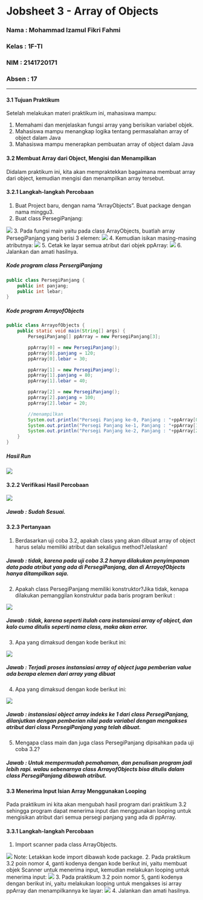 # Jobsheet 3 - Array of Objects
### Nama : Mohammad Izamul Fikri Fahmi
### Kelas : 1F-TI
### NIM : 2141720171
### Absen : 17
<hr>

#### 3.1 Tujuan Praktikum
Setelah melakukan materi praktikum ini, mahasiswa mampu:
1. Memahami dan menjelaskan fungsi array yang berisikan variabel objek.
2. Mahasiswa mampu menangkap logika tentang permasalahan array of object dalam Java
3. Mahasiswa mampu menerapkan pembuatan array of object dalam Java
#### 3.2 Membuat Array dari Object, Mengisi dan Menampilkan
Didalam praktikum ini, kita akan mempraktekkan bagaimana membuat array dari object,
kemudian mengisi dan menampilkan array tersebut.
#### 3.2.1 Langkah-langkah Percobaan
1. Buat Project baru, dengan nama “ArrayObjects”. Buat package dengan nama minggu3.
2. Buat class PersegiPanjang:
<img src="img/3211.png">
3. Pada fungsi main yaitu pada class ArrayObjects, buatlah array PersegiPanjang yang berisi 3
elemen:
<img src="img/3212.png">
4. Kemudian isikan masing-masing atributnya:
<img src="img/3213.png">
5. Cetak ke layar semua atribut dari objek ppArray:
<img src="img/3214.png">
6. Jalankan dan amati hasilnya.

##### Kode program class PersergiPanjang
```java
public class PersegiPanjang {
    public int panjang;
    public int lebar;
}
```
##### Kode program ArrayofObjects
```java
public class ArrayofObjects {
    public static void main(String[] args) {
        PersegiPanjang[] ppArray = new PersegiPanjang[3];

        ppArray[0] = new PersegiPanjang();
        ppArray[0].panjang = 120;
        ppArray[0].lebar = 30;

        ppArray[1] = new PersegiPanjang();
        ppArray[1].panjang = 80;
        ppArray[1].lebar = 40;

        ppArray[2] = new PersegiPanjang();
        ppArray[2].panjang = 100;
        ppArray[2].lebar = 20;

        //menampilkan
        System.out.println("Persegi Panjang ke-0, Panjang : "+ppArray[0].panjang+", Lebar : "+ppArray[0].lebar);
        System.out.println("Persegi Panjang ke-1, Panjang : "+ppArray[1].panjang+", Lebar  : "+ppArray[1].lebar);
        System.out.println("Persegi Panjang ke-2, Panjang : "+ppArray[2].panjang+", Lebar : "+ppArray[2].lebar);
    }
}
```
##### Hasil Run
<img src="img/3215.png">

#### 3.2.2 Verifikasi Hasil Percobaan
<img src="img/322.png">

##### Jawab : Sudah Sesuai.

#### 3.2.3 Pertanyaan
1. Berdasarkan uji coba 3.2, apakah class yang akan dibuat array of object harus selalu memiliki
atribut dan sekaligus method?Jelaskan!
##### Jawab : tidak, karena pada uji coba 3.2 hanya dilakukan penyimpanan data pada atribut yang ada di PersegiPanjang, dan di ArrayofObjects hanya ditampilkan saja.
2. Apakah class PersegiPanjang memiliki konstruktor?Jika tidak, kenapa dilakukan pemanggilan
konstruktur pada baris program berikut :
<img src="img/3231.png">

##### Jawab : tidak, karena seperti itulah cara instansiasi array of object, dan kalo cuma ditulis seperti nama class, maka akan error.
3. Apa yang dimaksud dengan kode berikut ini:
<img src="img/3232.png">

##### Jawab : Terjadi proses instansiasi array of object juga pemberian value ada berapa elemen dari array yang dibuat
4. Apa yang dimaksud dengan kode berikut ini:
<img src="img/3233.png">

##### Jawab : instansiasi object array indeks ke 1 dari class PersegiPanjang, dilanjutkan dengan pemberian nilai pada variabel dengan mengakses atribut dari class PersegiPanjang yang telah dibuat.
5. Mengapa class main dan juga class PersegiPanjang dipisahkan pada uji coba 3.2?

##### Jawab : Untuk mempermudah pemahaman, dan penulisan program jadi lebih rapi. walau sebenarnya class ArrayofObjects bisa ditulis dalam class PersegiPanjang dibawah atribut.

#### 3.3 Menerima Input Isian Array Menggunakan Looping
Pada praktikum ini kita akan mengubah hasil program dari praktikum 3.2 sehingga program dapat
menerima input dan menggunakan looping untuk mengisikan atribut dari semua persegi panjang yang
ada di ppArray.
#### 3.3.1 Langkah-langkah Percobaan
1. Import scanner pada class ArrayObjects.
<img src="img/3311.png">
Note: Letakkan kode import dibawah kode package.
2. Pada praktikum 3.2 poin nomor 4, ganti kodenya dengan kode berikut ini, yaitu membuat objek
Scanner untuk menerima input, kemudian melakukan looping untuk menerima input:
<img src="img/3312.png">
3. Pada praktikum 3.2 poin nomor 5, ganti kodenya dengan berikut ini, yaitu melakukan looping
untuk mengakses isi array ppArray dan menampilkannya ke layar:
<img src="img/3313.png">
4. Jalankan dan amati hasilnya.
